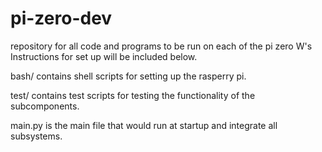 # pi-zero-dev
repository for all code and programs to be run on each of the pi zero W's
Instructions for set up will be included below.

bash/
contains shell scripts for setting up the rasperry pi.

test/
contains test scripts for testing the functionality of the subcomponents.

main.py is the main file that would run at startup and integrate all subsystems.
